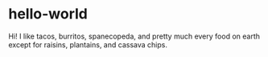 # hello-world
Hi! I like tacos, burritos, spanecopeda, and pretty much every food on earth except for raisins, plantains, and cassava chips.
